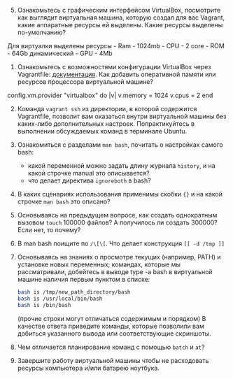 5. Ознакомьтесь с графическим интерфейсом VirtualBox, посмотрите как выглядит виртуальная машина, которую создал для вас Vagrant, какие аппаратные ресурсы ей выделены. Какие ресурсы выделены по-умолчанию?

Для виртуалки выделены ресурсы - Ram - 1024mb - CPU - 2 core -  ROM - 64Gb динамический - GPU - 4Mb

1. Ознакомьтесь с возможностями конфигурации VirtualBox через Vagrantfile: [документация](https://www.vagrantup.com/docs/providers/virtualbox/configuration.html). Как добавить оперативной памяти или ресурсов процессора виртуальной машине?


config.vm.provider "virtualbox" do |v|
  v.memory = 1024
  v.cpus = 2
end


2. Команда `vagrant ssh` из директории, в которой содержится Vagrantfile, позволит вам оказаться внутри виртуальной машины без каких-либо дополнительных настроек. Попрактикуйтесь в выполнении обсуждаемых команд в терминале Ubuntu.

3. Ознакомиться с разделами `man bash`, почитать о настройках самого bash:
    * какой переменной можно задать длину журнала `history`, и на какой строчке manual это описывается?
    * что делает директива `ignoreboth` в bash?
4. В каких сценариях использования применимы скобки `{}` и на какой строчке `man bash` это описано?
5. Основываясь на предыдущем вопросе, как создать однократным вызовом `touch` 100000 файлов? А получилось ли создать 300000? Если нет, то почему?
6. В man bash поищите по `/\[\[`. Что делает конструкция `[[ -d /tmp ]]`
7. Основываясь на знаниях о просмотре текущих (например, PATH) и установке новых переменных; командах, которые мы рассматривали, добейтесь в выводе type -a bash в виртуальной машине наличия первым пунктом в списке:

    ```bash
    bash is /tmp/new_path_directory/bash
    bash is /usr/local/bin/bash
    bash is /bin/bash
    ```

    (прочие строки могут отличаться содержимым и порядком)
    В качестве ответа приведите команды, которые позволили вам добиться указанного вывода или соответствующие скриншоты.

8. Чем отличается планирование команд с помощью `batch` и `at`?

9. Завершите работу виртуальной машины чтобы не расходовать ресурсы компьютера и/или батарею ноутбука.